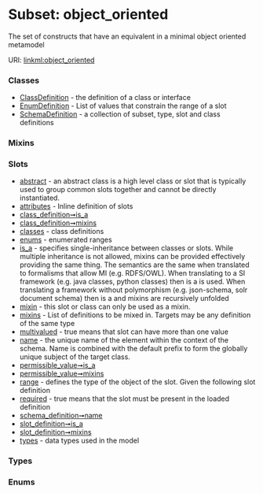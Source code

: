 
# Subset: object_oriented


The set of constructs that have an equivalent in a minimal object oriented metamodel

URI: [linkml:object_oriented](https://w3id.org/linkml/object_oriented)


### Classes

 * [ClassDefinition](ClassDefinition.md) - the definition of a class or interface
 * [EnumDefinition](EnumDefinition.md) - List of values that constrain the range of a slot
 * [SchemaDefinition](SchemaDefinition.md) - a collection of subset, type, slot and class definitions

### Mixins


### Slots

 * [abstract](abstract.md) - an abstract class is a high level class or slot that is typically used to group common slots together and cannot be directly instantiated.
 * [attributes](attributes.md) - Inline definition of slots
 * [class_definition➞is_a](class_definition_is_a.md)
 * [class_definition➞mixins](class_definition_mixins.md)
 * [classes](classes.md) - class definitions
 * [enums](enums.md) - enumerated ranges
 * [is_a](is_a.md) - specifies single-inheritance between classes or slots. While multiple inheritance is not allowed, mixins can be provided effectively providing the same thing. The semantics are the same when translated to formalisms that allow MI (e.g. RDFS/OWL). When translating to a SI framework (e.g. java classes, python classes) then is a is used. When translating a framework without polymorphism (e.g. json-schema, solr document schema) then is a and mixins are recursively unfolded
 * [mixin](mixin.md) - this slot or class can only be used as a mixin.
 * [mixins](mixins.md) - List of definitions to be mixed in. Targets may be any definition of the same type
 * [multivalued](multivalued.md) - true means that slot can have more than one value
 * [name](name.md) - the unique name of the element within the context of the schema.  Name is combined with the default prefix to form the globally unique subject of the target class.
 * [permissible_value➞is_a](permissible_value_is_a.md)
 * [permissible_value➞mixins](permissible_value_mixins.md)
 * [range](range.md) - defines the type of the object of the slot.  Given the following slot definition
 * [required](required.md) - true means that the slot must be present in the loaded definition
 * [schema_definition➞name](schema_definition_name.md)
 * [slot_definition➞is_a](slot_definition_is_a.md)
 * [slot_definition➞mixins](slot_definition_mixins.md)
 * [types](types.md) - data types used in the model

### Types


### Enums

